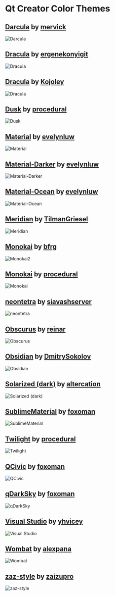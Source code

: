# Qt Creator Color Themes

## [Darcula](https://github.com/mervick/Qt-Creator-Darcula) by [mervick]
![Darcula](img/darcula-by-mervick.png)

## [Dracula](https://github.com/dracula/qtcreator) by [ergenekonyigit]
![Dracula](img/dracula-by-ergenekonyigit.png)

## [Dracula](https://github.com/Kojoley/qss-dracula) by [Kojoley]
![Dracula](img/dracula-by-kojoley.png)

## [Dusk](https://github.com/procedural/qtcreator_themes) by [procedural]
![Dusk](img/dusk-by-procedural.png)

## [Material](https://github.com/evelynluw/qt-creator-material-themes) by [evelynluw]
![Material](img/material-by-evelynluw.png)

## [Material-Darker](https://github.com/evelynluw/qt-creator-material-themes) by [evelynluw]
![Material-Darker](img/material-darker-by-evelynluw.png)

## [Material-Ocean](https://github.com/evelynluw/qt-creator-material-themes) by [evelynluw]
![Material-Ocean](img/material-ocean-by-evelynluw.png)

## [Meridian](https://github.com/TilmanGriesel/qt-creator-meridian) by [TilmanGriesel]
![Meridian](img/meridian-by-tilmangriesel.png)

## [Monokai](https://github.com/bfrg/qtcreator-monokai) by [bfrg]
![Monokai2](img/monokai-by-bfrg.png)

## [Monokai](https://github.com/procedural/qtcreator_themes) by [procedural]
![Monokai](img/monokai-by-procedural.png)

## [neontetra](https://github.com/siavashserver/neontetra-theme) by [siavashserver]
![neontetra](img/neontetra-by-siavashserver.png)

## [Obscurus](https://github.com/reinar/qt-creator-obscurus) by [reinar]
![Obscurus](img/obscurus-by-reinar.png)

## [Obsidian](https://github.com/DmitrySokolov/qtcreator-obsidian-theme) by [DmitrySokolov]
![Obsidian](img/obsidian-by-dmitrysokolov.png)

## [Solarized (dark)](https://github.com/altercation/solarized) by [altercation]
![Solarized (dark)](img/solarized-dark-by-altercation.png)

## [SublimeMaterial](https://github.com/foxoman/sublimematerial) by [foxoman]
![SublimeMaterial](img/sublimematerial-by-foxoman.png)

## [Twilight](https://github.com/procedural/qtcreator_themes) by [procedural]
![Twilight](img/twilight-by-procedural.png)

## [QCivic](https://github.com/foxoman/qcivic) by [foxoman]
![QCivic](img/qcivic-by-foxoman.png)

## [qDarkSky](https://github.com/foxoman/qDarkSky) by [foxoman]
![qDarkSky](img/qdarksky-by-foxoman.png)

## [Visual Studio](https://github.com/yhvicey/Visual-Studio-2015-Dark-Theme-for-Qt-Creator) by [yhvicey]
![Visual Studio](img/visual-studio-by-yhvicey.png)

## [Wombat](https://github.com/alexpana/qt-creator-wombat-theme) by [alexpana]
![Wombat](img/wombat-by-alexpana.png)

## [zaz-style](https://github.com/zaizupro/qt-creator-zaz-style-theme) by [zaizupro]
![zaz-style](img/zaz-style-by-zaizupro.png)

<!--- Author URLs -->
[alexpana]: https://github.com/alexpana
[altercation]: https://github.com/altercation
[bfrg]: https://github.com/bfrg
[DmitrySokolov]: https://github.com/DmitrySokolov
[ergenekonyigit]: https://github.com/ergenekonyigit
[evelynluw]: https://github.com/evelynluw
[foxoman]: https://github.com/foxoman
[Kojoley]: https://github.com/Kojoley
[mervick]: https://github.com/mervick
[procedural]: https://github.com/procedural
[reinar]: https://github.com/reinar
[siavashserver]: https://github.com/siavashserver
[TilmanGriesel]: https://github.com/TilmanGriesel
[yhvicey]: https://github.com/yhvicey
[zaizupro]: https://github.com/zaizupro
